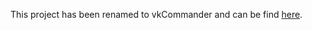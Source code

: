 This project has been renamed to vkCommander and can be find [here](https://github.com/ben-oswald/vk_commander).
